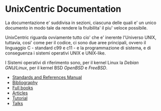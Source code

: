# UnixCentric Documentation 

La documentazione e' suddivisa in sezioni, ciascuna delle quali e' un unico
documento in modo tale da rendere la fruibilita' il piu' veloce possibile.

UnixCentric riguarda ovviamente tutto cio' che e' inerente l'Universo UNIX, 
tuttavia, cosi' come per il codice, ci sono due aree principali, ovvero il 
linguaggio C - standard c99 e c11 - e la programmazione di sistema, e di 
conseguenza i sistemi operativi UNIX e UNIX-like.

I Sistemi operativi di riferimento sono, per il kernel Linux la *Debian 
GNU/Linux*, per il kernel BSD *OpenBSD* e *FreeBSD*.

* [Standards and References Manual](standard_references.md)
* [Bibliography](biblio.md)
* [Full books](full_books.md)
* [Articles](articles.md)
* [Tutorial](tutorial.md)
* [Talks](talks.md)
